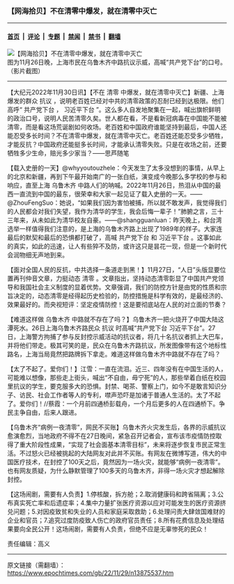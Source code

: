 ### 【网海拾贝】不在清零中爆发，就在清零中灭亡

---

#### [首页](../../../..?n13875537) &nbsp;|&nbsp; [评论](../../../../../epoch-comment?n13875537) &nbsp;|&nbsp; [专题](../../../../../epoch-special?n13875537) &nbsp;|&nbsp; [禁闻](../../../../../epoch-news?n13875537) &nbsp;|&nbsp; [禁书](../../../../../books?n13875537) &nbsp;|&nbsp; [翻墙](https://github.com/gfw-breaker/nogfw/blob/master/README.md?n13875537)


<div><img alt="【网海拾贝】不在清零中爆发，就在清零中灭亡" class="attachment-djy_600_400 size-djy_600_400 wp-post-image" src="https://i.epochtimes.com/assets/uploads/2022/11/id13874550-653651d414bed065c4d168f0b70cafe6-600x400.jpg"/>
<div class="caption">
 图为11月26日晚，上海市民在乌鲁木齐中路抗议示威，高喊“共产党下台”的口号。（影片截图）
</div></div><hr/><div class="post_content" id="artbody" itemprop="articleBody">
 <!-- article content begin -->
 <p>
  【大纪元2022年11月30日讯】【不在
  <ok href="https://www.epochtimes.com/gb/tag/%E6%B8%85%E9%9B%B6.html">
   清零
  </ok>
  中爆发，就在清零中灭亡】新疆、上海爆发的群众
  <ok href="https://www.epochtimes.com/gb/tag/%E6%8A%97%E8%AE%AE.html">
   抗议
  </ok>
  ，说明老百姓已经对中共的清零政策的忍耐已经到达极限。他们高呼“
  <ok href="https://www.epochtimes.com/gb/tag/%E5%85%B1%E4%BA%A7%E5%85%9A%E4%B8%8B%E5%8F%B0.html">
   共产党下台
  </ok>
  ，
  <ok href="https://www.epochtimes.com/gb/tag/%E4%B9%A0%E8%BF%91%E5%B9%B3%E4%B8%8B%E5%8F%B0.html">
   习近平下台
  </ok>
  ”。这么多人自发地聚集在一起，喊出旗帜鲜明的政治口号，说明人民苦清零久矣。世人都在看，不是看新冠病毒在中国能不能被清零，而是看这场荒诞剧如何收场。老百姓和中国政府谁能坚持到最后，中国人还能忍受多长时间？不在清零中爆发，就在清零中灭亡。老百姓还能忍受多少牺牲，才能反抗？中国政府还能挺多长时间，才能承认清零失败。只是在收场之前，还要牺牲多少生命，赔光多少家当？——思芦随笔
 </p>
 <p>
  【载入史册的一天】@whyyoutouzhele：今天发生了太多没想到的事情，从早上的北京和新疆，再到下午最开始南广的一张白纸，演变成今晚那么多学校的参与和响应，直至上海
  <ok href="https://www.epochtimes.com/gb/tag/%E4%B9%8C%E9%B2%81%E6%9C%A8%E9%BD%90.html">
   乌鲁木齐
  </ok>
  中路人们的呐喊。2022年11月26日，热泪从中国的最西一直流到中国的最东，很荣幸和大家一起见证了载入史册的一天。——@ZhouFengSuo：她说，“如果我们因为害怕被捕，所以就不敢发声，我觉得我们的人民都会对我们失望，我作为清华的学生，我会后悔一辈子！”肺腑之言，三十三年来，从未如此为清华校友自豪。——@shangguanluan：昨天晚上，和台湾选举一样值得我们注意的，是上海的乌鲁木齐路上出现了1989年的样子。大家连最后的默契和最后的恐惧都打破了，高喊
  <ok href="https://www.epochtimes.com/gb/tag/%E5%85%B1%E4%BA%A7%E5%85%9A%E4%B8%8B%E5%8F%B0.html">
   共产党下台
  </ok>
  和
  <ok href="https://www.epochtimes.com/gb/tag/%E4%B9%A0%E8%BF%91%E5%B9%B3%E4%B8%8B%E5%8F%B0.html">
   习近平下台
  </ok>
  。这事如此的真实，如此的迅速，让人有些猝不及防，或许这只是昙花一现，但是一个新时代会润物细无声地到来。
 </p>
 <p>
  【面对全国人民的反抗，中共选择一条道走到黑！】11月27日，“人日”头版显要位置再刊仲音文章，力挺动态
  <ok href="https://www.epochtimes.com/gb/tag/%E6%B8%85%E9%9B%B6.html">
   清零
  </ok>
  。文章指出，坚持动态清零彰显了中国共产党领导和我国社会主义制度的显着优势。文章强调，我们的防控方针是由党的性质和宗旨决定的，动态清零是经得起历史检验的，防控措施是科学有效的，是最经济的、效果最好的。而央视短评：坚定疫情防控！这是要彻底站在人民的对立面的节奏？
 </p>
 <p>
  【难道这样做
  <ok href="https://www.epochtimes.com/gb/tag/%E4%B9%8C%E9%B2%81%E6%9C%A8%E9%BD%90.html">
   乌鲁木齐
  </ok>
  中路就不存在了吗？】乌鲁木齐一把火烧开了中国大陆这潭死水。26日上海乌鲁木齐路民众
  <ok href="https://www.epochtimes.com/gb/tag/%E6%8A%97%E8%AE%AE.html">
   抗议
  </ok>
  时高喊“共产党下台 习近平下台”。27日，上海警方拘捕了参与反封控示威活动的抗议者，将几十名抗议者抓上大巴车，并将他们带走。极其可笑的是，民众在乌鲁木齐路抗议，所发图像带有这个地标性路名，上海当局竟然把路牌拆下拿走。难道这样做乌鲁木齐中路就不存在了吗？
 </p>
 <p>
  【太了不起了。爱你们！】江雪：一直在流泪。近三、四年没有在中国生活的人，可能难以想像，那些走上街头，喊出“不自由，毋宁死”的人，那些举着白纸在校园里抗议的学生，要克服多大的恐惧。封禁、喝茶、警察上门，如今不是敢言知识分子、访民、社会工作者等人的专利，噤声恐吓是加诸于普通人生活的。太了不起了。爱你们！//蔡霞：一个月前四通桥彭载舟，一个月后更多的人在四通桥下。争民主争自由，后来人跟进。
 </p>
 <p>
  【乌鲁木齐“病例一夜清零”，网民不买账】乌鲁木齐火灾发生后，各界的示威抗议愈演愈烈，当地政府不得不在27日晚间，紧急召开记者会，宣布该市疫情防控取得了重大阶段性成果，“实现了社会面基本清零目标”，未来将逐步恢复市民正常生活。不过怒火已经被挑起的大陆网友对此并不买账。有网友在微博写道，伟大的中国医疗技术，在封控了100天之后，竟然因为一场火灾，就能够“病例一夜清零”。也有网友质疑，为什么静默管理了100多天的乌鲁木齐，非得一场火灾才想起解除封控。
 </p>
 <p>
  【这场闹剧，需要有人负责】1.停核酸，拆方舱；2.取消健康码和跨省隔离；3.公布真实死亡率和后遗症率；4.集中力量扩张医疗资源以应对可能发生的医疗资源挤兑问题；5.对因疫致贫和失业的人员和家庭采取救助；6.处理问责大肆敛国难财的企业和官员；7.追究过度防疫致人伤亡的政府官员责任；8.所有花费信息及处理结果要向全民公开！这场闹剧，需要有人负责，但绝不应是无辜惨死的民众！
 </p>
 <p>
  责任编辑：高义
 </p>
 <!-- article content end -->
 <div id="below_article_ad">
 </div>
</div>


---

原文链接（需翻墙）：https://www.epochtimes.com/gb/22/11/29/n13875537.htm